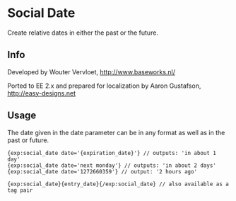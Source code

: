 # Social Date

Create relative dates in either the past or the future.

## Info

Developed by Wouter Vervloet, http://www.baseworks.nl/

Ported to EE 2.x and prepared for localization by Aaron Gustafson, http://easy-designs.net

## Usage

The date given in the date parameter can be in any format as well as in the past or future.

    {exp:social_date date='{expiration_date}'} // outputs: 'in about 1 day'
    {exp:social_date date='next monday'} // outputs: 'in about 2 days'
    {exp:social_date date='1272660359'}	// output: '2 hours ago'

    {exp:social_date}{entry_date}{/exp:social_date} // also available as a tag pair
    
